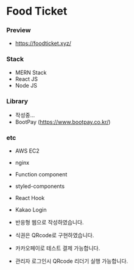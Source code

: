 # Food Ticket

### Preview
-   https://foodticket.xyz/

### Stack
-   MERN Stack
-   React JS
-   Node JS

### Library
-   작성중...
-   BootPay (https://www.bootpay.co.kr/)

### etc
-   AWS EC2
-   nginx
-   Function component
-   styled-components
-   React Hook
-   Kakao Login

-   반응형 웹으로 작성하였습니다.
-   식권은 QRcode로 구현하였습니다.
-   카카오페이로 테스트 결제 가능합니다.
-   관리자 로그인시 QRcode 리더기 실행 가능합니다.
